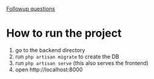[Followup questions](FOLLOWUP.md)

# How to run the project

1. go to the backend directory
2. run `php artisan migrate` to create the DB
3. run `php artisan serve` (this also serves the frontend)
4. open http://localhost:8000
